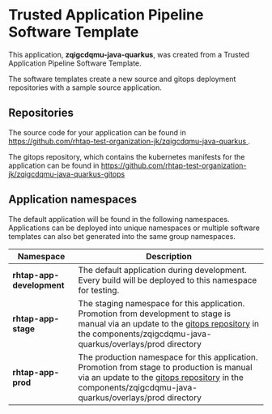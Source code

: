 # Trusted Application Pipeline Software Template

This application, **zqigcdqmu-java-quarkus**, was created from a Trusted Application Pipeline Software Template.

The software templates create a new source and gitops deployment repositories with a sample source application. 

## Repositories

The source code for your application can be found in [https://github.com/rhtap-test-organization-jk/zqigcdqmu-java-quarkus ](https://github.com/rhtap-test-organization-jk/zqigcdqmu-java-quarkus ).
 
The gitops repository, which contains the kubernetes manifests for the application can be found in 
[https://github.com/rhtap-test-organization-jk/zqigcdqmu-java-quarkus-gitops ](https://github.com/rhtap-test-organization-jk/zqigcdqmu-java-quarkus-gitops ) 

## Application namespaces 

The default application will be found in the following namespaces. Applications can be deployed into unique namespaces or multiple software templates can also bet generated into the same group namespaces.  

|  Namespace   |  Description   |  
| -------- | -------- |   
| **rhtap-app-development** | The default application during development. Every build will be deployed to this namespace for testing. | 
| **rhtap-app-stage** | The staging namespace for this application. Promotion from development to stage is manual via an update to the [gitops repository](https://github.com/rhtap-test-organization-jk/zqigcdqmu-java-quarkus-gitops ) in the components/zqigcdqmu-java-quarkus/overlays/prod directory |  
| **rhtap-app-prod** | The production namespace for this application. Promotion from stage to production is manual via an update to the [gitops repository](https://github.com/rhtap-test-organization-jk/zqigcdqmu-java-quarkus-gitops ) in the components/zqigcdqmu-java-quarkus/overlays/prod directory | 